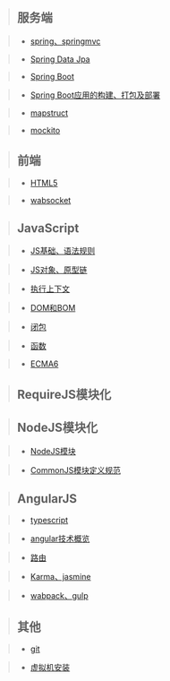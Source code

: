 > ## __服务端__

> * [spring、springmvc]()

> * [Spring Data Jpa]()

> * [Spring Boot]()

> * [Spring Boot应用的构建、打包及部署]()

> * [mapstruct]()

> * [mockito]()

> ## __前端__

> * [HTML5]()

> * [wabsocket]()

> ## __JavaScript__

> * [JS基础、语法规则](https://github.com/IFYOUUUU/Blog/blob/master/studynote/javascript/js-scope-of-vareable.md)

> * [JS对象、原型链](https://github.com/IFYOUUUU/Blog/blob/master/studynote/javascript/javascript-object.md)

> * [执行上下文](https://github.com/IFYOUUUU/Blog/blob/master/studynote/javascript/javascript-context.md)

> * [DOM和BOM](https://github.com/IFYOUUUU/Blog/blob/master/studynote/javascript/javascript-DOM-BOM.md)

> * [闭包](https://github.com/IFYOUUUU/Blog/blob/master/studynote/javascript/javascript-closure.md)

> * [函数](https://github.com/IFYOUUUU/Blog/blob/master/studynote/javascript/javascript-function.md)

> * [ECMA6]()

> ## __RequireJS模块化__

> ## __NodeJS模块化__

> * [NodeJS模块]()

> * [CommonJS模块定义规范]() 

> ## __AngularJS__

> * [typescript](https://github.com/IFYOUUUU/Blog/blob/master/studynote/TypeScript/typescript.md)

> * [angular技术概览]()

> * [路由]()

> * [Karma、jasmine]()

> * [wabpack、gulp]()

> ## __其他__

> * [git]()

> * [虚拟机安装]()